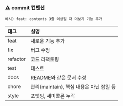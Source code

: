 ### ⚠️ commit 컨벤션

```
예시) feat: contents 3줄 이상일 때 더보기 기능 추가
```

| 태그       | 설명                      |
|:---------|:------------------------|
| feat     | 새로운 기능 추가               |
| fix      | 버그 수정                   |
| refactor | 코드 리팩토링                 |
| test     | 테스트 |
| docs     | README와 같은 문서 수정        |
| chore    | 관리(maintain), 핵심 내용은 아닌 잡일 등  |
| style    | 포맷팅, 세미콜론 누락        |
